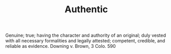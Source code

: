 ---
title: Authentic
letter: A
permalink: "/definitions/bld-authentic.html"
body: Genuine; true; having the character and authority of an original; duly vested
  with all necessary formalities and legally attested; competent, credible, and reliable
  as evidence. Downing v. Brown, 3 Colo. 590
published_at: '2018-07-07'
source: Black's Law Dictionary 2nd Ed (1910)
layout: post
---